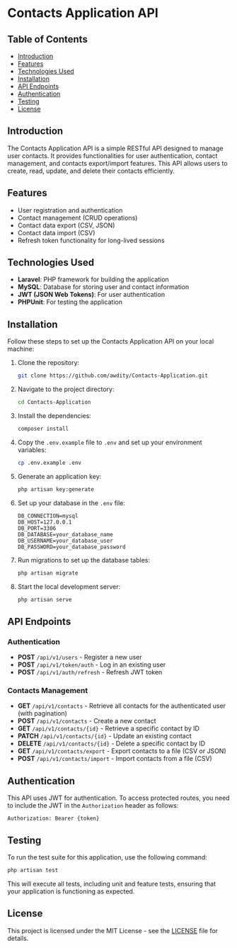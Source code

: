 
# Contacts Application API

## Table of Contents

- [Introduction](#introduction)
- [Features](#features)
- [Technologies Used](#technologies-used)
- [Installation](#installation)
- [API Endpoints](#api-endpoints)
- [Authentication](#authentication)
- [Testing](#testing)
- [License](#license)

## Introduction

The Contacts Application API is a simple RESTful API designed to manage user contacts. It provides functionalities for user authentication, contact management, and contacts export/import features. This API allows users to create, read, update, and delete their contacts efficiently.

## Features

- User registration and authentication
- Contact management (CRUD operations)
- Contact data export (CSV, JSON)
- Contact data import (CSV)
- Refresh token functionality for long-lived sessions

## Technologies Used

- **Laravel**: PHP framework for building the application
- **MySQL**: Database for storing user and contact information
- **JWT (JSON Web Tokens)**: For user authentication
- **PHPUnit**: For testing the application

## Installation

Follow these steps to set up the Contacts Application API on your local machine:

1. Clone the repository:

   ```bash
   git clone https://github.com/awdity/Contacts-Application.git
   ```

2. Navigate to the project directory:

   ```bash
   cd Contacts-Application
   ```

3. Install the dependencies:

   ```bash
   composer install
   ```

4. Copy the `.env.example` file to `.env` and set up your environment variables:

   ```bash
   cp .env.example .env
   ```

5. Generate an application key:

   ```bash
   php artisan key:generate
   ```

6. Set up your database in the `.env` file:

   ```plaintext
   DB_CONNECTION=mysql
   DB_HOST=127.0.0.1
   DB_PORT=3306
   DB_DATABASE=your_database_name
   DB_USERNAME=your_database_user
   DB_PASSWORD=your_database_password
   ```

7. Run migrations to set up the database tables:

   ```bash
   php artisan migrate
   ```

8. Start the local development server:

   ```bash
   php artisan serve
   ```

## API Endpoints

### Authentication

- **POST** `/api/v1/users` - Register a new user
- **POST** `/api/v1/token/auth` - Log in an existing user
- **POST** `/api/v1/auth/refresh` - Refresh JWT token

### Contacts Management

- **GET** `/api/v1/contacts` - Retrieve all contacts for the authenticated user (with pagination)
- **POST** `/api/v1/contacts` - Create a new contact
- **GET** `/api/v1/contacts/{id}` - Retrieve a specific contact by ID
- **PATCH** `/api/v1/contacts/{id}` - Update an existing contact
- **DELETE** `/api/v1/contacts/{id}` - Delete a specific contact by ID
- **GET** `/api/v1/contacts/export` - Export contacts to a file (CSV or JSON)
- **POST** `/api/v1/contacts/import` - Import contacts from a file (CSV)

## Authentication

This API uses JWT for authentication. To access protected routes, you need to include the JWT in the `Authorization` header as follows:

```
Authorization: Bearer {token}
```

## Testing

To run the test suite for this application, use the following command:

```bash
php artisan test
```

This will execute all tests, including unit and feature tests, ensuring that your application is functioning as expected.

## License

This project is licensed under the MIT License - see the [LICENSE](LICENSE) file for details.
